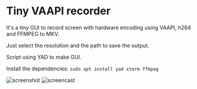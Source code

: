 # Tiny VAAPI recorder
It's a tiny GUI to record screen with hardware encoding using VAAPI, h264 and FFMPEG to MKV.

Just select the resolution and the path to save the output.

Script using YAD to make GUI.

Install the dependencies:
`sudo apt install yad xterm ffmpeg`


![screenshot](https://user-images.githubusercontent.com/24923693/95011450-0f9c5580-0631-11eb-865a-15bdca685009.png)
![screencast](https://user-images.githubusercontent.com/24923693/95011468-30fd4180-0631-11eb-913b-a79e86030449.gif)



